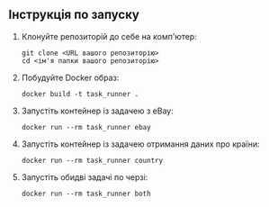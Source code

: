 
<div class="container">
    <h2>Інструкція по запуску</h2>
    <ol>
        <li>Клонуйте репозиторій до себе на комп'ютер:
            <pre><code>git clone &lt;URL вашого репозиторію&gt;
cd &lt;ім'я папки вашого репозиторію&gt;</code></pre>
        </li>
        <li>Побудуйте Docker образ:
            <pre><code>docker build -t task_runner .</code></pre>
        </li>
        <li>Запустіть контейнер із задачею з eBay:
            <pre><code>docker run --rm task_runner ebay</code></pre>
        </li>
        <li>Запустіть контейнер із задачею отримання даних про країни:
            <pre><code>docker run --rm task_runner country</code></pre>
        </li>
        <li>Запустіть обидві задачі по черзі:
            <pre><code>docker run --rm task_runner both</code></pre>
        </li>
    </ol>
</div>

